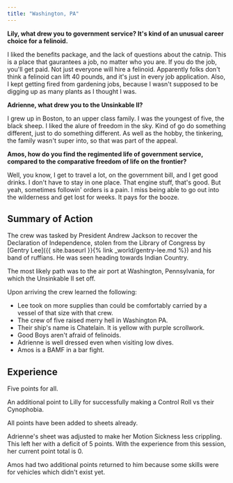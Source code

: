 ```yaml
---
title: "Washington, PA"
---
```


**Lily, what drew you to government service?  It's kind of an unusual career choice for a felinoid.**

I liked the benefits package, and the lack of questions about the catnip.  This is a place that gaurantees a job, no matter who you are.  If you do the job, you'll get paid.  Not just everyone will hire a felinoid.  Apparently folks don't think a felinoid can lift 40 pounds, and it's just in every job application.  Also, I kept getting fired from gardening jobs, because I wasn't supposed to be digging up as many plants as I thought I was.

**Adrienne, what drew you to the Unsinkable II?**

I grew up in Boston, to an upper class family.  I was the youngest of five, the black sheep.  I liked the alure of freedom in the sky.  Kind of go do something different, just to do something different.  As well as the hobby, the tinkering, the family wasn't super into, so that was part of the appeal.

**Amos, how do you find the regimented life of government service, compared to the comparative freedom of life on the frontier?**

Well, you know, I get to travel a lot, on the government bill, and I get good drinks.  I don't have to stay in one place.  That engine stuff, that's good.  But yeah, sometimes followin' orders is a pain.  I miss being able to go out into the wilderness and get lost for weeks.  It pays for the booze.

## Summary of Action

The crew was tasked by President Andrew Jackson to recover the Declaration of Independence, stolen from the Library of Congress by [Gentry Lee]({{ site.baseurl }}{% link _world/gentry-lee.md %}) and his band of ruffians.  He was seen heading towards Indian Country.

The most likely path was to the air port at Washington, Pennsylvania, for which the Unsinkable II set off.

Upon arriving the crew learned the following:
 - Lee took on more supplies than could be comfortably carried by a vessel of that size with that crew.
 - The crew of five raised merry hell in Washington PA.
 - Their ship's name is Chatelain.  It is yellow with purple scrollwork.
 - Good Boys aren't afraid of felinoids.
 - Adrienne is well dressed even when visiting low dives.
 - Amos is a BAMF in a bar fight.

## Experience

Five points for all.

An additional point to Lilly for successfully making a Control Roll vs their Cynophobia.

All points have been added to sheets already.

Adrienne's sheet was adjusted to make her Motion Sickness less crippling.  This left her with a deficit of 5 points.  With the experience from this session, her current point total is 0.

Amos had two additional points returned to him because some skills were for vehicles which didn't exist yet.
